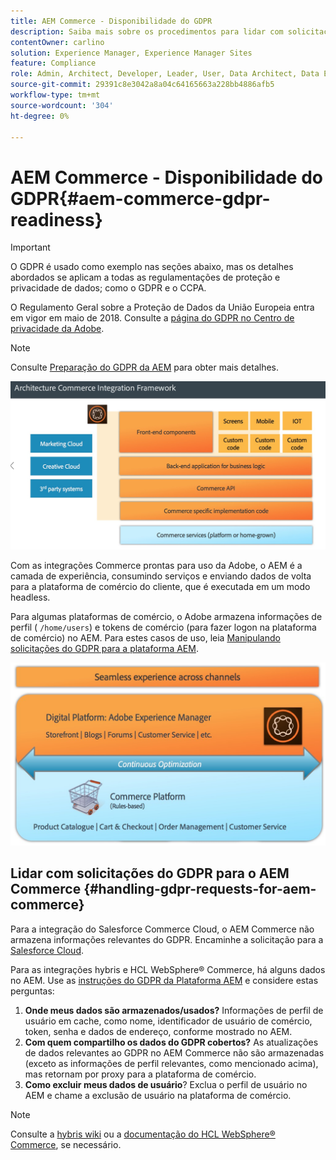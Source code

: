 ```yaml
---
title: AEM Commerce - Disponibilidade do GDPR
description: Saiba mais sobre os procedimentos para lidar com solicitações do GDPR no AEM Commerce e como usá-los.
contentOwner: carlino
solution: Experience Manager, Experience Manager Sites
feature: Compliance
role: Admin, Architect, Developer, Leader, User, Data Architect, Data Engineer
source-git-commit: 29391c8e3042a8a04c64165663a228bb4886afb5
workflow-type: tm+mt
source-wordcount: '304'
ht-degree: 0%

---
```


# AEM Commerce - Disponibilidade do GDPR{#aem-commerce-gdpr-readiness}

>[!IMPORTANT]
>
>O GDPR é usado como exemplo nas seções abaixo, mas os detalhes abordados se aplicam a todas as regulamentações de proteção e privacidade de dados; como o GDPR e o CCPA.

O Regulamento Geral sobre a Proteção de Dados da União Europeia entra em vigor em maio de 2018. Consulte a [página do GDPR no Centro de privacidade da Adobe](https://business.adobe.com/privacy/general-data-protection-regulation.html).

>[!NOTE]
>
>Consulte [Preparação do GDPR da AEM](/help/managing/data-protection-and-privacy.md) para obter mais detalhes.

![screen_shot_2018-03-22at111606](assets/screen_shot_2018-03-22at111606.jpg)

Com as integrações Commerce prontas para uso da Adobe, o AEM é a camada de experiência, consumindo serviços e enviando dados de volta para a plataforma de comércio do cliente, que é executada em um modo headless.

Para algumas plataformas de comércio, o Adobe armazena informações de perfil ( `/home/users`) e tokens de comércio (para fazer logon na plataforma de comércio) no AEM. Para estes casos de uso, leia [Manipulando solicitações do GDPR para a plataforma AEM](/help/sites-administering/handling-gdpr-requests-for-aem-platform.md).

![screen_shot_2018-03-22at111621](assets/screen_shot_2018-03-22at111621.jpg)

## Lidar com solicitações do GDPR para o AEM Commerce {#handling-gdpr-requests-for-aem-commerce}

Para a integração do Salesforce Commerce Cloud, o AEM Commerce não armazena informações relevantes do GDPR. Encaminhe a solicitação para a [Salesforce Cloud](https://documentation.b2c.commercecloud.salesforce.com/DOC1/index.jsp).

Para as integrações hybris e HCL WebSphere® Commerce, há alguns dados no AEM. Use as [instruções do GDPR da Plataforma AEM](/help/sites-administering/handling-gdpr-requests-for-aem-platform.md) e considere estas perguntas:

1. **Onde meus dados são armazenados/usados?** Informações de perfil de usuário em cache, como nome, identificador de usuário de comércio, token, senha e dados de endereço, conforme mostrado no AEM.
1. **Com quem compartilho os dados do GDPR cobertos?** As atualizações de dados relevantes ao GDPR no AEM Commerce não são armazenadas (exceto as informações de perfil relevantes, como mencionado acima), mas retornam por proxy para a plataforma de comércio.
1. **Como excluir meus dados de usuário**? Exclua o perfil de usuário no AEM e chame a exclusão de usuário na plataforma de comércio.

>[!NOTE]
>
>Consulte a [hybris wiki](https://wiki.hybris.com/) ou a [documentação do HCL WebSphere® Commerce](https://help.hcltechsw.com/commerce/index.html), se necessário.

